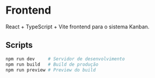 # Frontend

React + TypeScript + Vite frontend para o sistema Kanban.

## Scripts

```bash
npm run dev     # Servidor de desenvolvimento
npm run build   # Build de produção  
npm run preview # Preview do build
```
